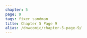 ```yaml
---
chapter: 5
page: 9
tags: fixer sandman
title: Chapter 5 Page 9
alias: /dnwcomic/chapter-5-page-9/
---
```

